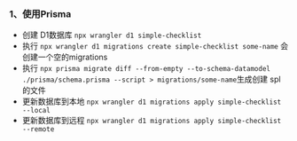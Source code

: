 ### 1、使用Prisma

- 创建 D1数据库 `npx wrangler d1 simple-checklist`
- 执行 `npx wrangler d1 migrations create simple-checklist some-name` 会创建一个空的migrations
- 执行 `npx prisma migrate diff --from-empty --to-schema-datamodel ./prisma/schema.prisma --script > migrations/some-name`生成创建 spl 的文件
- 更新数据库到本地 `npx wrangler d1 migrations apply simple-checklist --local`
- 更新数据库到远程 `npx wrangler d1 migrations apply simple-checklist --remote`
